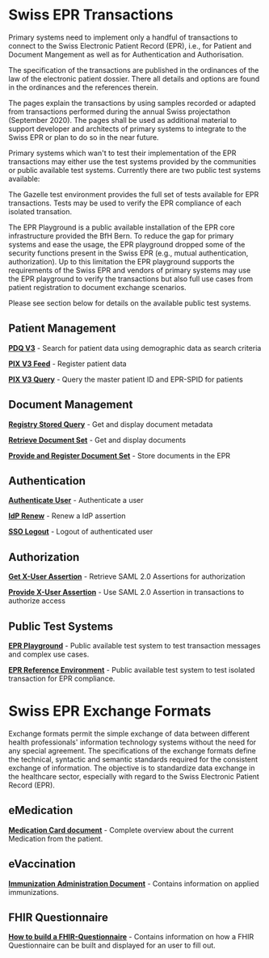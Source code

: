# Swiss EPR Transactions

Primary systems need to implement only a handful of transactions to connect to the Swiss Electronic Patient Record (EPR), i.e., for Patient and Document Mangement as well as for Authentication and Authorisation.

The specification of the transactions are published in the ordinances of the law of the electronic patient dossier. There all details and options are found in the ordinances and the references therein.

The pages explain the transactions by using samples recorded or adapted from transactions performed during the annual Swiss projectathon (September 2020). The pages shall be used as additional material to support developer and architects of primary systems to integrate to the Swiss EPR or plan to do so in the near future.

Primary systems which wan't to test their implementation of the EPR transactions may either use the test systems provided by the communities or public available test systems. Currently there are two public test systems available:

The Gazelle test environment provides the full set of tests available for EPR transactions. Tests may be used to verify the EPR compliance of each isolated transation.

The EPR Playground is a public available installation of the EPR core infrastructure provided the BfH Bern. To reduce the gap for primary systems and ease the usage, the EPR playground dropped some of the security functions present in the Swiss EPR (e.g., mutual authentication, authorization). Up to this limitation the EPR playground supports the requirements of the Swiss EPR and vendors of primary systems may use the EPR playground to verify the transactions but also full use cases from patient registration to document exchange scenarios.

Please see section below for details on the available public test systems.

## Patient Management

**[PDQ V3](PDQ.md)** - Search for patient data using demographic data as search criteria

**[PIX V3 Feed](PIXFeed.md)** - Register patient data

**[PIX V3 Query](PIXQuery.md)** - Query the master patient ID and EPR-SPID for patients

## Document Management

**[Registry Stored Query](RegistryStoredQuery.md)** - Get and display document metadata

**[Retrieve Document Set](RetrieveDocumentSet.md)** - Get and display documents

**[Provide and Register Document Set](ProvideAndRegister.md)** - Store documents in the EPR

## Authentication

**[Authenticate User](AuthenticateUser.md)** - Authenticate a user

**[IdP Renew](IdPRenew.md)** - Renew a IdP assertion

**[SSO Logout](SSOLogout.md)** - Logout of authenticated user

## Authorization

**[Get X-User Assertion](GetXAssertion.md)** - Retrieve SAML 2.0 Assertions for authorization

**[Provide X-User Assertion](ProvideXAssertion.md)** - Use SAML 2.0 Assertion in transactions to authorize access

## Public Test Systems

**[EPR Playground](playground.md)** - Public available test system to test transaction messages and complex use cases.

**[EPR Reference Environment](gazelle.md)** - Public available test system to test isolated transaction for EPR compliance.

# Swiss EPR Exchange Formats

Exchange formats permit the simple exchange of data between different health professionals' information technology systems without the need for any special agreement. The specifications of the exchange formats define the technical, syntactic and semantic standards required for the consistent exchange of information. The objective is to standardize data exchange in the healthcare sector, especially with regard to the Swiss Electronic Patient Record (EPR).

## eMedication

**[Medication Card document](MedicationCardDocument.md)** - Complete overview about the current Medication from the patient.

## eVaccination

**[Immunization Administration Document](ImmunizationAdministrationDocument.md)** - Contains information on applied immunizations.

## FHIR Questionnaire
**[How to build a FHIR-Questionnaire](Questionnaire.md)** - Contains information on how a FHIR Questionnaire can be built and displayed for an user to fill out.
